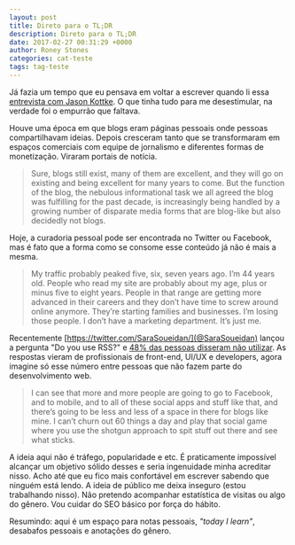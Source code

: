 ```yaml
---
layout: post
title: Direto para o TL;DR
description: Direto para o TL;DR
date: 2017-02-27 00:31:29 +0000
author: Roney Stones
categories: cat-teste
tags: tag-teste
---
```


Já fazia um tempo que eu pensava em voltar a escrever quando li essa [entrevista com Jason Kottke](http://www.niemanlab.org/2018/02/last-blog-standing-last-guy-dancing-how-jason-kottke-is-thinking-about-kottke-org-at-20/). O que tinha tudo para me desestimular, na verdade foi o empurrão que faltava.

Houve uma época em que blogs eram páginas pessoais onde pessoas compartilhavam ideias. Depois cresceram tanto que se transformaram em espaços comerciais com equipe de jornalismo e diferentes formas de monetização. Viraram portais de notícia.

<blockquote>Sure, blogs still exist, many of them are excellent, and they will go on existing and being excellent for many years to come. But the function of the blog, the nebulous informational task we all agreed the blog was fulfilling for the past decade, is increasingly being handled by a growing number of disparate media forms that are blog-like but also decidedly not blogs.</blockquote>

Hoje, a curadoria pessoal pode ser encontrada no Twitter ou Facebook, mas é fato que a forma como se consome esse conteúdo já não é mais a mesma.

<blockquote>My traffic probably peaked five, six, seven years ago. I’m 44 years old. People who read my site are probably about my age, plus or minus five to eight years. People in that range are getting more advanced in their careers and they don’t have time to screw around online anymore. They’re starting families and businesses. I’m losing those people. I don’t have a marketing department. It’s just me.</blockquote>

Recentemente [https://twitter.com/SaraSoueidan/](@SaraSoueidan) lançou a pergunta "Do you use RSS?" e [48% das pessoas disseram não utilizar](https://twitter.com/SaraSoueidan/status/956873021133938690). As respostas vieram de profissionais de front-end, UI/UX e developers, agora imagine só esse número entre pessoas que não fazem parte do desenvolvimento web.

<blockquote>I can see that more and more people are going to go to Facebook, and to mobile, and to all of these social apps and stuff like that, and there’s going to be less and less of a space in there for blogs like mine. I can’t churn out 60 things a day and play that social game where you use the shotgun approach to spit stuff out there and see what sticks.</blockquote>

A ideia aqui não é tráfego, popularidade e etc. É praticamente impossível alcançar um objetivo sólido desses e seria ingenuidade minha acreditar nisso. Acho até que eu fico mais confortável em escrever sabendo que ninguém está lendo. A ideia de público me deixa inseguro (estou trabalhando nisso). Não pretendo acompanhar estatística de visitas ou algo do gênero. Vou cuidar do SEO básico por força do hábito.

Resumindo: aqui é um espaço para notas pessoais, <span style="font-style: italic">"today I learn"</span>, desabafos pessoais e anotações do gênero.